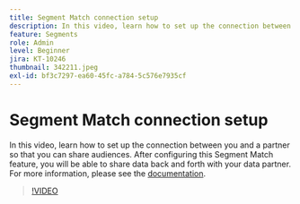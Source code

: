 ```yaml
---
title: Segment Match connection setup
description: In this video, learn how to set up the connection between you and a partner so that you can share audiences. After configuring this Segment Match feature, you … (Descriptions should be between 60 and 160 characters)
feature: Segments
role: Admin
level: Beginner
jira: KT-10246
thumbnail: 342211.jpeg
exl-id: bf3c7297-ea60-45fc-a784-5c576e7935cf
---
```

# Segment Match connection setup

In this video, learn how to set up the connection between you and a partner so that you can share audiences. After configuring this Segment Match feature, you will be able to share data back and forth with your data partner. For more information, please see the [documentation](https://experienceleague.adobe.com/docs/experience-platform/segmentation/ui/segment-match/overview.html?lang=en).

>[!VIDEO](https://video.tv.adobe.com/v/342211/?learn=on&enablevpops)
